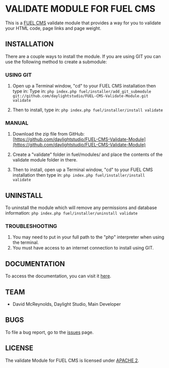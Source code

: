 # VALIDATE MODULE FOR FUEL CMS
This is a [FUEL CMS](http://www.getfuelcms.com) validate module that provides a way for you to validate your HTML code, page links and page weight.

## INSTALLATION
There are a couple ways to install the module. If you are using GIT you can use the following method
to create a submodule:

### USING GIT
1. Open up a Terminal window, "cd" to your FUEL CMS installation then type in: 
Type in:
``php index.php fuel/installer/add_git_submodule git://github.com/daylightstudio/FUEL-CMS-Validate-Module.git validate``

2. Then to install, type in:
``php index.php fuel/installer/install validate``


### MANUAL
1. Download the zip file from GitHub:
[https://github.com/daylightstudio/FUEL-CMS-Validate-Module](https://github.com/daylightstudio/FUEL-CMS-Validate-Module)

2. Create a "validate" folder in fuel/modules/ and place the contents of the validate module folder in there.

3. Then to install, open up a Terminal window, "cd" to your FUEL CMS installation then type in:
``php index.php fuel/installer/install validate``

## UNINSTALL

To uninstall the module which will remove any permissions and database information:
``php index.php fuel/installer/uninstall validate``

### TROUBLESHOOTING
1. You may need to put in your full path to the "php" interpreter when using the terminal.
2. You must have access to an internet connection to install using GIT.


## DOCUMENTATION
To access the documentation, you can visit it [here](http://docs.getfuelcms.com/modules/validate).

## TEAM
* David McReynolds, Daylight Studio, Main Developer

## BUGS
To file a bug report, go to the [issues](https://github.com/daylightstudio/FUEL-CMS-Validate-Module/issues) page.

## LICENSE
The validate Module for FUEL CMS is licensed under [APACHE 2](http://www.apache.org/licenses/LICENSE-2.0).